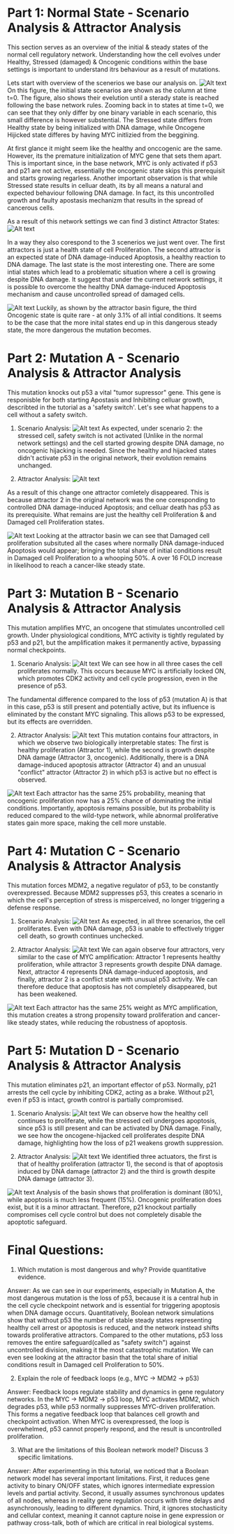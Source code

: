 # Part 1: Normal State - Scenario Analysis & Attractor Analysis
This section serves as an overview of the initial & steady states of the normal cell regulatory network. Understanding how the cell evolves under Healthy, Stressed (damaged) & Oncogenic conditions within the base settings is important to understand itrs behaviour as a result of mutations.

Lets start with overview of the scenerios we base our analysis on. 
![Alt text](scenarios.png) 
On this figure, the initial state scenarios are shown as the column at time t=0. The figure, also shows their evelution until a sterady state is reached following the base network rules. Zooming back in to states at time t=0, we can see that they only differ by one binary variable in each scenario, this small difference is however substential. The Stressed state differs from Healthy state by being initialized with DNA damage, while Oncogene Hijicked state differes by having MYC initlizied from the beggining.

At first glance it might seem like the healthy and onccogenic are the same. However, its the premature initialization of MYC gene that sets them apart. This is important since, in the base network, MYC is only activated if p53 and p21 are not active, essentially the oncogenic state skips this prerequisit and starts growing regarless. Another important observation is that while Stressed state results in celluar death, its by all means a natural and expected behaviour following DNA damage. In fact, its this uncontrolled growth and faulty apostasis mechanizm that results in the spread of cancerous cells.

As a result of this network settings we can find 3 distinct Attractor States: 
![Alt text](attractorsNormal.png) 

In a way they also corespond to the 3 scenerios we just went over. The first attractors is just a health state of cell Proliferation. The second attractor is an expected state of DNA damage-induced Apoptosis, a healthy reaction to DNA damage. The last state is the most interesting one. There are some intial states which lead to a problematic situation where a cell is growing despite DNA damage. It suggest that under the current network settings, it is possible to overcome the healthy DNA damage-induced Apoptosis mechanism and cause uncontrolled spread of damaged cells.

![Alt text](attractorBasinNormal.png) 
Luckily, as shown by the attractor basin figure, the third Oncogenic state is quite rare - at only 3.1% of all intial conditions. It seems to be the case that the more inital states end up in this dangerous steady state, the more dangerous the mutation becomes.




# Part 2: Mutation A - Scenario Analysis & Attractor Analysis
This mutation knocks out p53 a vital "tumor supressor" gene. This gene is responisble for both starting Apostasis and Inhibiting celluar growth, describted in the tutorial as a 'safety switch'. Let's see what happens to a cell without a safety switch.

1. Scenario Analysis: ![Alt text](scenariosMA.png)
As expected, under scenario 2: the stressed cell, safety switch is not activated (Unlike in the normal network settings) and the cell started growing despite DNA damage, no oncogenic hijacking is needed. Since the healthy and hijacked states didn't activate p53 in the original network, their evolution remains unchanged.

2. Attractor Analysis: ![Alt text](attractorsMA.png) 

As a result of this change one attractor comletely disappeared. This is because attractor 2 in the original network was the one coresponding to controlled DNA damage-induced Apoptosis; and celluar death has p53 as its prerequisite. What remains are just the healthy cell Proliferation & and Damaged cell Proliferation states.

![Alt text](attractorBasinMA.png)
Looking at the attractor basin we can see that Damaged cell proliferation subsituted all the cases where normally DNA damage-induced Apoptosis would appear; bringing the total share of initial conditions result in Damaged cell Proliferation to a whooping 50%. A over 16 FOLD increase in likelihood to reach a cancer-like steady state.





# Part 3: Mutation B - Scenario Analysis & Attractor Analysis
This mutation amplifies MYC, an oncogene that stimulates uncontrolled cell growth. Under physiological conditions, MYC activity is tightly regulated by p53 and p21, but the amplification makes it permanently active, bypassing normal checkpoints.

1. Scenario Analysis: ![Alt text](scenariosMB.png)
We can see how in all three cases the cell proliferates normally.
This occurs because MYC is artificially locked ON, which promotes CDK2 activity and cell cycle progression, even in the presence of p53.

The fundamental difference compared to the loss of p53 (mutation A) is that in this case, p53 is still present and potentially active, but its influence is eliminated by the constant MYC signaling. This allows p53 to be expressed, but its effects are overridden.


2. Attractor Analysis:  ![Alt text](attractorsMB.png) 
This mutation contains four attractors, in which we observe two biologically interpretable states:
The first is healthy proliferation (Attractor 1), while the second is growth despite DNA damage (Attractor 3, oncogenic).
Additionally, there is a DNA damage-induced apoptosis attractor (Attractor 4) and an unusual "conflict" attractor (Attractor 2) in which p53 is active but no effect is observed.


![Alt text](attractorBasinMB.png)
Each attractor has the same 25% probability, meaning that oncogenic proliferation now has a 25% chance of dominating the initial conditions. Importantly, apoptosis remains possible, but its probability is reduced compared to the wild-type network, while abnormal proliferative states gain more space, making the cell more unstable.

# Part 4: Mutation C - Scenario Analysis & Attractor Analysis
This mutation forces MDM2, a negative regulator of p53, to be constantly overexpressed. Because MDM2 suppresses p53, this creates a scenario in which the cell's perception of stress is misperceived, no longer triggering a defense response.
1. Scenario Analysis: ![Alt text](scenariosMC.png)
As expected, in all three scenarios, the cell proliferates. Even with DNA damage, p53 is unable to effectively trigger cell death, so growth continues unchecked.


2. Attractor Analysis: ![Alt text](attractorsMC.png) 
We can again observe four attractors, very similar to the case of MYC amplification:
Attractor 1 represents healthy proliferation, while attractor 3 represents growth despite DNA damage. Next, attractor 4 represents DNA damage-induced apoptosis, and finally, attractor 2 is a conflict state with unusual p53 activity. We can therefore deduce that apoptosis has not completely disappeared, but has been weakened.



![Alt text](attractorBasinMC.png)
Each attractor has the same 25% weight as MYC amplification, this mutation creates a strong propensity toward proliferation and cancer-like steady states, while reducing the robustness of apoptosis.
# Part 5: Mutation D - Scenario Analysis & Attractor Analysis
This mutation eliminates p21, an important effector of p53. Normally, p21 arrests the cell cycle by inhibiting CDK2, acting as a brake. Without p21, even if p53 is intact, growth control is partially compromised.
1. Scenario Analysis: ![Alt text](scenariosMD.png)
We can observe how the healthy cell continues to proliferate, while the stressed cell undergoes apoptosis, since p53 is still present and can be activated by DNA damage.
Finally, we see how the oncogene-hijacked cell proliferates despite DNA damage, highlighting how the loss of p21 weakens growth suppression.

2. Attractor Analysis: ![Alt text](attractorsMD.png) 
We identified three actuators, the first is that of healthy proliferation (attractor 1), the second is that of apoptosis induced by DNA damage (attractor 2) and the third is growth despite DNA damage (attractor 3).

![Alt text](attractorBasinMD.png)
Analysis of the basin shows that proliferation is dominant (80%), while apoptosis is much less frequent (15%). Oncogenic proliferation does exist, but it is a minor attractant. Therefore, p21 knockout partially compromises cell cycle control but does not completely disable the apoptotic safeguard.

# Final Questions:
1. Which mutation is most dangerous and why? Provide quantitative evidence.

Answer: As we can see in our experiments, especially in Mutation A, the most dangerous mutation is the loss of p53, because it is a central hub in the cell cycle checkpoint network and is essential for triggering apoptosis when DNA damage occurs. Quantitatively, Boolean network simulations show that without p53 the number of stable steady states representing healthy cell arrest or apoptosis is reduced, and the network instead shifts towards proliferative attractors. Compared to the other mutations, p53 loss removes the entire safeguard(called as "safety switch") against uncontrolled division, making it the most catastrophic mutation. We can even see looking at the attractor basin that the total share of initial conditions result in Damaged cell Proliferation to 50%.

2. Explain the role of feedback loops (e.g., MYC → MDM2 → p53)

Answer: Feedback loops regulate stability and dynamics in gene regulatory networks. In the MYC → MDM2 → p53 loop, MYC activates MDM2, which degrades p53, while p53 normally suppresses MYC-driven proliferation. This forms a negative feedback loop that balances cell growth and checkpoint activation. When MYC is overexpressed, the loop is overwhelmed, p53 cannot properly respond, and the result is uncontrolled proliferation.

3. What are the limitations of this Boolean network model? Discuss 3 specific limitations.

Answer: After experimenting in this tutorial, we noticed that a Boolean network model has several important limitations. First, it reduces gene activity to binary ON/OFF states, which ignores intermediate expression levels and partial activity. Second, it usually assumes synchronous updates of all nodes, whereas in reality gene regulation occurs with time delays and asynchronously, leading to different dynamics. Third, it ignores stochasticity and cellular context, meaning it cannot capture noise in gene expression or pathway cross-talk, both of which are critical in real biological systems.
